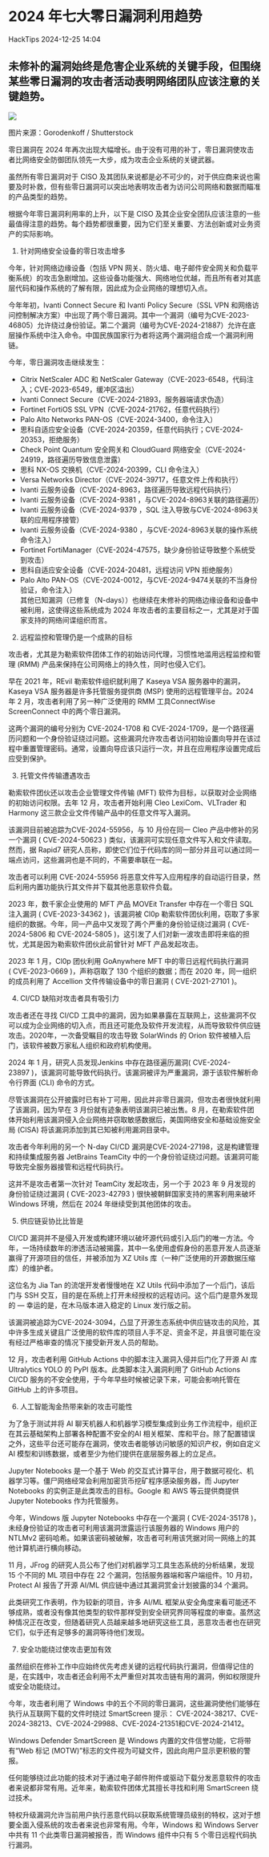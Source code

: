 #  2024 年七大零日漏洞利用趋势   
 HackTips   2024-12-25 14:04  
  
## 未修补的漏洞始终是危害企业系统的关键手段，但围绕某些零日漏洞的攻击者活动表明网络团队应该注意的关键趋势。  
  
  
![](https://mmbiz.qpic.cn/mmbiz_jpg/Zmhfnuic6ApSEia92Dealws64DrrTOd5JX4b8GK57cxkXOw7z10ouFmqHXBxMhjBR7W8kXcg7ZJGy1GTE0ZMoQng/640?wx_fmt=jpeg&from=appmsg "")  
  
图片来源：Gorodenkoff / Shutterstock  
  
  
  
零日漏洞在 2024 年再次出现大幅增长。由于没有可用的补丁，零日漏洞使攻击者比网络安全防御团队领先一大步，成为攻击企业系统的关键武器。  
  
虽然所有零日漏洞对于 CISO 及其团队来说都是必不可少的，对于供应商来说也需要及时补救，但有些零日漏洞可以突出地表明攻击者为访问公司网络和数据而瞄准的产品类型的趋势。  
  
根据今年零日漏洞利用率的上升，以下是 CISO 及其企业安全团队应该注意的一些最值得注意的趋势。每个趋势都很重要，因为它们至关重要、方法创新或对业务资产的实际影响。  
  
1. 针对网络安全设备的零日攻击增多  
  
今年，针对网络边缘设备（包括 VPN 网关、防火墙、电子邮件安全网关和负载平衡系统）的攻击急剧增加。这些设备功能强大、网络地位优越，而且所有者对其底层代码和操作系统的了解有限，因此成为企业网络的理想切入点。  
  
今年年初，Ivanti Connect Secure 和 Ivanti Policy Secure（SSL VPN 和网络访问控制解决方案）中出现了两个零日漏洞。其中一个漏洞（编号为CVE-2023-46805）允许绕过身份验证。第二个漏洞（编号为CVE-2024-21887）允许在底层操作系统中注入命令。中国民族国家行为者将这两个漏洞组合成一个漏洞利用链。  
  
今年，零日漏洞攻击继续发生：  
- Citrix NetScaler ADC 和 NetScaler Gateway（CVE-2023-6548，代码注入；CVE-2023-6549，缓冲区溢出）  
- Ivanti Connect Secure（CVE-2024-21893，服务器端请求伪造）  
- Fortinet FortiOS SSL VPN（CVE-2024-21762，任意代码执行）  
- Palo Alto Networks PAN-OS（CVE-2024-3400，命令注入）  
- 思科自适应安全设备（CVE-2024-20359，任意代码执行；CVE-2024-20353，拒绝服务）  
- Check Point Quantum 安全网关和 CloudGuard 网络安全（CVE-2024-24919，路径遍历导致信息泄露）  
- 思科 NX-OS 交换机（CVE-2024-20399，CLI 命令注入）  
- Versa Networks Director（CVE-2024-39717，任意文件上传和执行）  
- Ivanti 云服务设备（CVE-2024-8963，路径遍历导致远程代码执行）  
- Ivanti 云服务设备（CVE-2024-9381 ，与CVE-2024-8963关联的路径遍历）  
- Ivanti 云服务设备（CVE-2024-9379 ，SQL 注入导致与CVE-2024-8963关联的应用程序接管）  
- Ivanti 云服务设备（CVE-2024-9380 ，与CVE-2024-8963关联的操作系统命令注入）  
- Fortinet FortiManager（CVE-2024-47575，缺少身份验证导致整个系统受到攻击）  
- 思科自适应安全设备（CVE-2024-20481，远程访问 VPN 拒绝服务）  
- Palo Alto PAN-OS（CVE-2024-0012，与CVE-2024-9474关联的不当身份验证，命令注入）  
其他已知漏洞（已修复（N-days））也继续在未修补的网络边缘设备和设备中被利用，这使得这些系统成为 2024 年攻击者的主要目标之一，尤其是对于国家支持的网络间谍组织而言。  
  
2. 远程监控和管理仍是一个成熟的目标  
  
攻击者，尤其是为勒索软件团体工作的初始访问代理，习惯性地滥用远程监控和管理 (RMM) 产品来保持在公司网络上的持久性，同时也侵入它们。  
  
早在 2021 年，REvil 勒索软件组织就利用了 Kaseya VSA 服务器中的漏洞，Kaseya VSA 服务器是许多托管服务提供商 (MSP) 使用的远程管理平台。2024 年 2 月，攻击者利用了另一种广泛使用的 RMM 工具ConnectWise ScreenConnect 中的两个零日漏洞。  
  
这两个漏洞的编号分别为 CVE-2024-1708 和 CVE-2024-1709，是一个路径遍历问题和一个身份验证绕过问题。这些漏洞允许攻击者访问初始设置向导并在该过程中重置管理密码。通常，设置向导应该只运行一次，并且在应用程序设置完成后应受到保护。  
  
3. 托管文件传输遭遇攻击  
  
勒索软件团伙还以攻击企业管理文件传输 (MFT) 软件为目标，以获取对企业网络的初始访问权限。去年 12 月，攻击者开始利用 Cleo LexiCom、VLTrader 和 Harmony 这三款企业文件传输产品中的任意文件写入漏洞。  
  
该漏洞目前被追踪为CVE-2024-55956，与 10 月份在同一 Cleo 产品中修补的另一个漏洞 ( CVE-2024-50623 ) 类似，该漏洞可实现任意文件写入和文件读取。然而，据 Rapid7 研究人员称，即使它们位于代码库的同一部分并且可以通过同一端点访问，这些漏洞也是不同的，不需要串联在一起。  
  
攻击者可以利用 CVE-2024-55956 将恶意文件写入应用程序的自动运行目录，然后利用内置功能执行其文件并下载其他恶意软件负载。  
  
2023 年，数千家企业使用的 MFT 产品 MOVEit Transfer 中存在一个零日 SQL 注入漏洞 ( CVE-2023-34362 )，该漏洞被 Cl0p 勒索软件团伙利用，窃取了多家组织的数据。今年，同一产品中又发现了两个严重的身份验证绕过漏洞 ( CVE-2024-5806 和 CVE-2024-5805 )，这引发了人们对新一波攻击即将来临的担忧，尤其是因为勒索软件团伙此前曾针对 MFT 产品发起攻击。  
  
2023 年 1 月，Cl0p 团伙利用 GoAnywhere MFT 中的零日远程代码执行漏洞 ( CVE-2023-0669 )，声称窃取了 130 个组织的数据；而在 2020 年，同一组织的成员利用了 Accellion 文件传输设备中的零日漏洞 ( CVE-2021-27101 )。  
  
4. CI/CD 缺陷对攻击者具有吸引力  
  
攻击者还在寻找 CI/CD 工具中的漏洞，因为如果暴露在互联网上，这些漏洞不仅可以成为企业网络的切入点，而且还可能危及软件开发流程，从而导致软件供应链攻击。2020年，一次备受瞩目的攻击导致 SolarWinds 的 Orion 软件被植入后门，该软件被数万家私人组织和政府机构使用。  
  
2024 年 1 月，研究人员发现Jenkins 中存在路径遍历漏洞( CVE-2024-23897 )，该漏洞可能导致代码执行。该漏洞被评为严重漏洞，源于该软件解析命令行界面 (CLI) 命令的方式。  
  
尽管该漏洞在公开披露时已有补丁可用，因此并非零日漏洞，但攻击者很快就利用了该漏洞，因为早在 3 月份就有迹象表明该漏洞已被出售。8 月，在勒索软件团体开始利用该漏洞侵入企业网络并窃取敏感数据后，美国网络安全和基础设施安全局 (CISA) 将该漏洞添加到其已知被利用漏洞目录中。  
  
攻击者今年利用的另一个 N-day CI/CD 漏洞是CVE-2024-27198，这是构建管理和持续集成服务器 JetBrains TeamCity 中的一个身份验证绕过问题。该漏洞可能导致完全服务器接管和远程代码执行。  
  
这并不是攻击者第一次针对 TeamCity 发起攻击，另一个于 2023 年 9 月发现的身份验证绕过漏洞 ( CVE-2023-42793 ) 很快被朝鲜国家支持的黑客利用来破坏 Windows 环境，然后在 2024 年继续受到其他团体的攻击。  
  
5. 供应链妥协比比皆是  
  
CI/CD 漏洞并不是侵入开发或构建环境以破坏源代码或引入后门的唯一方法。今年，一场持续数年的渗透活动被揭露，其中一名使用虚假身份的恶意开发人员逐渐赢得了开源项目的信任，并被添加为 XZ Utils 库（一种广泛使用的开源数据压缩库）的维护者。  
  
这位名为 Jia Tan 的流氓开发者慢慢地在 XZ Utils 代码中添加了一个后门，该后门与 SSH 交互，目的是在系统上打开未经授权的远程访问。这个后门是意外发现的 — 幸运的是，在木马版本进入稳定的 Linux 发行版之前。  
  
该漏洞被追踪为CVE-2024-3094，凸显了开源生态系统中供应链攻击的风险，其中许多生成关键且广泛使用的软件库的项目人手不足、资金不足，并且很可能在没有经过严格审查的情况下接受新开发人员的帮助。  
  
12 月，攻击者利用 GitHub Actions 中的脚本注入漏洞入侵并后门化了开源 AI 库 Ultralytics YOLO 的 PyPI 版本。此类脚本注入漏洞利用了 GitHub Actions CI/CD 服务的不安全使用，于今年早些时候被记录下来，可能会影响托管在 GitHub 上的许多项目。  
  
6. 人工智能淘金热带来新的攻击可能性  
  
为了急于测试并将 AI 聊天机器人和机器学习模型集成到业务工作流程中，组织正在其云基础架构上部署各种配置不安全的AI 相关框架、库和平台。除了配置错误之外，这些平台还可能存在漏洞，使攻击者能够访问敏感的知识产权，例如自定义 AI 模型和训练数据，或者至少为他们提供在底层服务器上的立足点。  
  
Jupyter Notebooks 是一个基于 Web 的交互式计算平台，用于数据可视化、机器学习等。僵尸网络经常会利用加密货币挖矿程序感染服务器，而 Jupyter Notebooks 的实例正是此类攻击的目标。Google 和 AWS 等云提供商提供 Jupyter Notebooks 作为托管服务。  
  
今年，Windows 版 Jupyter Notebooks 中存在一个漏洞 ( CVE-2024-35178 )，未经身份验证的攻击者可利用该漏洞泄露运行该服务器的 Windows 用户的 NTLMv2 密码哈希。如果该密码被破解，攻击者可利用该凭据对同一网络上的其他计算机进行横向移动。  
  
11 月，JFrog 的研究人员公布了他们对机器学习工具生态系统的分析结果，发现 15 个不同的 ML 项目中存在 22 个漏洞，包括服务器端和客户端组件。10 月初，Protect AI 报告了开源 AI/ML 供应链中通过其漏洞赏金计划披露的34 个漏洞。  
  
此类研究工作表明，作为较新的项目，许多 AI/ML 框架从安全角度来看可能还不够成熟，或者没有像其他类型的软件那样受到安全研究界同等程度的审查。虽然这种情况正在改变，但随着研究人员越来越多地研究这些工具，恶意攻击者也在研究它们，似乎还有足够多的漏洞等待他们发现。  
  
7. 安全功能绕过使攻击更加有效  
  
虽然组织在修补工作中应始终优先考虑关键的远程代码执行漏洞，但值得记住的是，在实践中，攻击者还会利用不太严重但对其攻击链有用的漏洞，例如权限提升或安全功能绕过。  
  
今年，攻击者利用了 Windows 中的五个不同的零日漏洞，这些漏洞使他们能够在执行从互联网下载的文件时绕过 SmartScreen 提示： CVE-2024-38217、CVE-2024-38213、CVE-2024-29988、CVE-2024-21351和CVE-2024-21412。  
  
Windows Defender SmartScreen 是 Windows 内置的文件信誉功能，它将带有“Web 标记 (MOTW)”标志的文件视为可疑文件，因此向用户显示更积极的警报。  
  
任何能够绕过此功能的技术对于通过电子邮件附件或驱动下载分发恶意软件的攻击者来说都非常有用。近年来，勒索软件团体尤其擅长寻找和利用 SmartScreen 绕过技术。  
  
特权升级漏洞允许当前用户执行恶意代码以获取系统管理员级别的特权，这对于想要全面入侵系统的攻击者来说也非常有用。今年，Windows 和 Windows Server 中共有 11 个此类零日漏洞被报告，而 Windows 组件中只有 5 个零日远程代码执行漏洞。  
  
  

